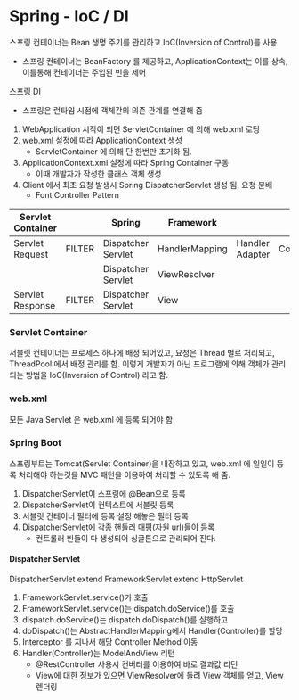 # Spring - IoC / DI
스프링 컨테이너는 Bean 생명 주기를 관리하고 IoC(Inversion of Control)를 사용
* 스프링 컨테이너는 BeanFactory 를 제공하고, ApplicationContext는 이를 상속, 이를통해 컨테이너는 주입된 빈을 제어

스프링 DI
* 스프링은 런타임 시점에 객체간의 의존 관계를 연결해 줌

1. WebApplication 시작이 되면 ServletContainer 에 의해 web.xml 로딩
2. web.xml 설정에 따라 ApplicationContext 생성
   * ServletContainer 에 의해 단 한번만 초기화 됨.
3. ApplicationContext.xml 설정에 따라 Spring Container 구동
   * 이때 개발자가 작성한 클래스 객체 생성
4. Client 에서 최초 요청 발생시 Spring DispatcherServlet 생성 됨, 요청 분배
   * Font Controller Pattern

| Servlet Container |         | Spring             | Framework      |                     |            |
|-------------------|---------|--------------------|----------------|---------------------|------------|
| Servlet Request   | FILTER  | Dispatcher Servlet | HandlerMapping | Handler Adapter     | Controller |
|                   |         | Dispatcher Servlet | ViewResolver   |                     |            |
| Servlet Response  | FILTER  | Dispatcher Servlet | View           |                     |            |

### Servlet Container
서블릿 컨테이너는 프로세스 하나에 배정 되어있고, 요청은 Thread 별로 처리되고, ThreadPool 에서 배정 관리를 함.
이렇게 개발자가 아닌 프로그램에 의해 객체가 관리되는 방법을 IoC(Inversion of Control) 라고 함.

### web.xml
모든 Java Servlet 은 web.xml 에 등록 되어야 함

### Spring Boot
스프링부트는 Tomcat(Servlet Container)을 내장하고 있고, web.xml 에 일일이 등록 처리해야 하는것을 MVC 패턴을 이용하여 처리할 수 있도록 해 줌.
1. DispatcherServlet이 스프링에 @Bean으로 등록
2. DispatcherServlet이 컨텍스트에 서블릿 등록
3. 서블릿 컨테이너 필터에 등록 설정 해놓은 필터 등록
4. DispatcherServlet에 각종 핸들러 매핑(자원 url)들이 등록
   * 컨트롤러 빈들이 다 생성되어 싱글톤으로 관리되어 진다.

#### Dispatcher Servlet
DispatcherServlet extend FrameworkServlet extend HttpServlet
1. FrameworkServlet.service()가 호출
2. FrameworkServlet.service()는 dispatch.doService()를 호출
3. dispatch.doService()는 dispatch.doDispatch()를 실행하고
4. doDispatch()는 AbstractHandlerMapping에서 Handler(Controller)를 할당
5. Interceptor 를 지나서 해당 Controller Method 이동
6. Handler(Controller)는 ModelAndView 리턴
   * @RestController 사용시 컨버터를 이용하여 바로 결과값 리턴
   * View에 대한 정보가 있으면 ViewResolver에 들려 View 객체를 얻고, View 렌더링
